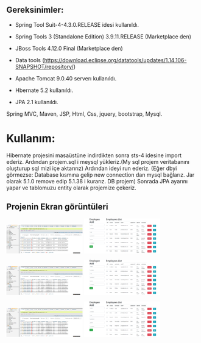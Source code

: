 ## Gereksinimler:

- Spring Tool Suit-4-4.3.0.RELEASE idesi kullanıldı.
- Spring Tools 3 (Standalone Edition) 3.9.11.RELEASE (Marketplace den)
- JBoss Tools 4.12.0 Final (Marketplace den)
- Data tools (https://download.eclipse.org/datatools/updates/1.14.106-SNAPSHOT/repository/)
- Apache Tomcat 9.0.40  serverı kullanıldı.

- Hbernate 5.2 kullanıldı.
- JPA 2.1 kullanıldı.

Spring MVC, Maven, JSP, Html, Css, jquery, bootstrap, Mysql.

# Kullanım:
Hibernate projesini masaüstüne indirdikten sonra sts-4 idesine import ederiz. Ardından projem.sql i meysql yükleriz.(My sql projem veritabanını oluşturup sql mizi içe aktarırız)
Ardından ideyi run ederiz. (Eğer dbyi görmezse: Database kısmına gelip new connection dan mysql bağlarız. Jar olarak 5.1.0 remove edip 5.1.38 i kurarız. DB projem) Sonrada JPA ayarını yapar ve tablomuzu entity olarak projemize çekeriz.

## Projenin Ekran görüntüleri
<p>
<a href="https://github.com/muratcelikk/proHiber/blob/master/Projem2.png" target="_blank">
<img src="https://github.com/muratcelikk/proHiber/blob/master/Projem2.png" width="200" style="max-width:100%;"></a>

<a href="https://github.com/muratcelikk/proHiber/blob/master/projem.PNG" target="_blank">
<img src="https://github.com/muratcelikk/proHiber/blob/master/projem.PNG" width="200" style="max-width:100%;"></a>

<p>
<a href="https://github.com/muratcelikk/proHiber/blob/master/Projem2.png" target="_blank">
<img src="https://github.com/muratcelikk/proHiber/blob/master/Projem2.png" width="200" style="max-width:100%;"></a>

<a href="https://github.com/muratcelikk/proHiber/blob/master/projem.PNG" target="_blank">
<img src="https://github.com/muratcelikk/proHiber/blob/master/projem.PNG" width="200" style="max-width:100%;"></a>

<p>
<a href="https://github.com/muratcelikk/proHiber/blob/master/Projem2.png" target="_blank">
<img src="https://github.com/muratcelikk/proHiber/blob/master/Projem2.png" width="200" style="max-width:100%;"></a>

<a href="https://github.com/muratcelikk/proHiber/blob/master/projem.PNG" target="_blank">
<img src="https://github.com/muratcelikk/proHiber/blob/master/projem.PNG" width="200" style="max-width:100%;"></a>
